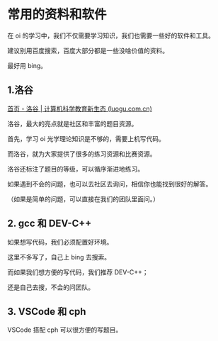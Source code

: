 # 常用的资料和软件

在 oi 的学习中，我们不仅需要学习知识，我们也需要一些好的软件和工具。

建议别用百度搜索，百度大部分都是一些没啥价值的资料。

最好用 bing。

## 1.洛谷

[首页 - 洛谷 | 计算机科学教育新生态 (luogu.com.cn)](https://www.luogu.com.cn/)

洛谷，最大的亮点就是社区和丰富的题目资源。

首先，学习 oi 光学理论知识是不够的，需要上机写代码。

而洛谷，就为大家提供了很多的练习资源和比赛资源。

洛谷还标注了题目的等级，可以循序渐进地练习。

如果遇到不会的问题，也可以去社区去询问，相信你也能找到很好的解答。

（如果是简单的问题，可以直接在我们的团队里面问。）

## 2. gcc 和 DEV-C++

如果想写代码，我们必须配置好环境。

这里不多写了，自己上 bing 去搜索。

而如果我们想方便的写代码，我们推荐 DEV-C++；

还是自己去搜，不会的问团队。

## 3. VSCode 和 cph

VSCode 搭配 cph 可以很方便的写题目。